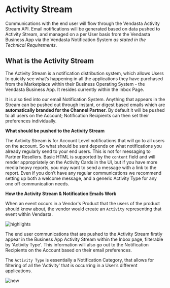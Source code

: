 # Activity Stream

Communications with the end user will flow through the Vendasta Activity Stream API. Email notifications will be generated based on data pushed to Activity Stream, and managed on a per User basis from the Vendasta Business App via the Vendasta Notification System *as stated in the Technical Requirements*.

## What is the Activity Stream

The Activity Stream is a notification distribution system, which allows Users to quickly see what’s happening in all the applications they have purchased from the Marketplace within their Business Operating System - the Vendasta Business App. It resides currently within the Inbox Page.

It is also tied into our email Notification System. Anything that appears in the Stream can be pushed out through instant, or digest based emails which are **automatically branded for the Channel Partner**. By default it will be pushed to all users on the Account; Notification Recipients can then set their preferences individually.

**What should be pushed to the Activity Stream**

The Activity Stream is for Account Level notifications that will go to all users on the account. So what should be sent depends on what notifications you already regularly send to your end users. This is not for messaging to Partner Resellers.
Basic HTML is supported by the `content` field and will render appropriately on the Activity Cards in the UI, but if you have more media heavy reports, you may want to send a message with a link to the report. Even if you don’t have any regular communications we recommend setting up both a welcome message, and a generic Activity Type for any one off communication needs.

**How the Activity Stream & Notification Emails Work**

When an event occurs in a Vendor's Product that the users of the product should know about, the vendor would create an `Activity` representing that event within Vendasta.

![highlights](https://storage.googleapis.com/wordpress-www-vendasta/developers/2018/02/ActivityStream_HighLevel-1.png)

The end user communications that are pushed to the Activity Stream firstly appear in the Business App Activity Stream within the Inbox page, filterable by 'Activity Type'. This information will also go out to the Notification Recipients on the Account based on their email preferences.

The `Activity Type` is essentially a Notification Category, that allows for filtering of all the 'Activity' that is occurring in a User’s different applications.

![new](https://storage.googleapis.com/wordpress-www-vendasta/developers/2018/06/ActivityStreamNew.jpg)



